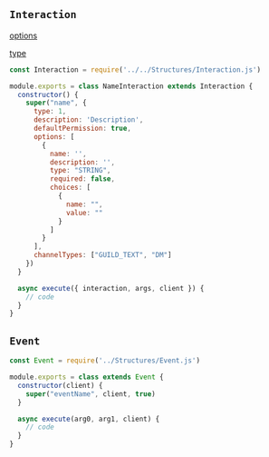 ## `Interaction`
[options](https://discord.js.org/#/docs/main/stable/typedef/ApplicationCommandOption "Opções possíveis na hora da criação do comando")

[type](https://discord.js.org/#/docs/main/stable/typedef/ApplicationCommandType)
```javascript
const Interaction = require('../../Structures/Interaction.js')

module.exports = class NameInteraction extends Interaction {
  constructor() {
    super("name", {
      type: 1,
      description: 'Description',
      defaultPermission: true,
      options: [
        {
          name: '',
          description: '',
          type: "STRING",
          required: false,
          choices: [
            {
              name: "",
              value: ""
            }
          ]
        }
      ],
      channelTypes: ["GUILD_TEXT", "DM"]
    })
  }

  async execute({ interaction, args, client }) {
    // code
  }
}
```
## `Event`
```javascript
const Event = require('../Structures/Event.js')

module.exports = class extends Event {
  constructor(client) {
    super("eventName", client, true)
  }

  async execute(arg0, arg1, client) {
    // code
  }
}
```
